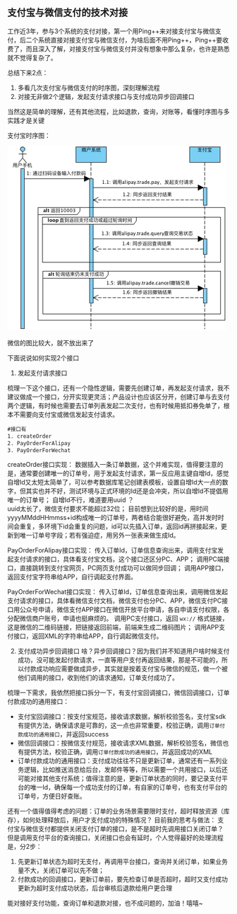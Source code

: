 ## 支付宝与微信支付的技术对接

工作近3年，参与3个系统的支付对接，第一个用Ping++来对接支付宝与微信支付，后二个系统直接对接支付宝与微信支付，为啥后面不用Ping++，Ping++要收费了，而且深入了解，对接支付宝与微信支付并没有想象中那么复杂，也许是熟悉就不觉得复杂了。

总结下来2点：
1. 多看几次支付宝与微信支付的时序图，深刻理解流程
2. 对接无非做2个逻辑，发起支付请求接口与支付成功异步回调接口

当然这是简单的理解，还有其他流程，比如退款，查询，对账等，看懂时序图与多实践才是关键

支付宝时序图：

![](https://github.com/lyaohe/lyaohe-cv/raw/master/img/alipay.png)

微信的图比较大，就不放出来了


下面说说如何实现2个接口

1. 发起支付请求接口

梳理一下这个接口，还有一个隐性逻辑，需要先创建订单，再发起支付请求，我不建议做成一个接口，分开实现更灵活；产品设计也应该区分开，创建订单与去支付两个逻辑，有时候也需要去订单列表发起二次支付，也有时候用抵扣券免单了，根本不需要向支付宝或微信发起支付请求。

    #接口有
    1. createOrder
    2. PayOrderForAlipay
    3. PayOrderForWechat
    
createOrder接口实现：
数据插入一条订单数据，这个并难实现，值得要注意的是，通常要创建唯一的订单号，用于发起支付请求，第一反应用主键自增Id，感觉自增Id又太短太简单了，可以参考数据库笔记创建表模板，设置自增Id大一点的数字，但其实也并不好，测试环境与正式环境的Id还是会冲突，所以自增Id不提倡用唯一的订单号；
自增Id不行，难道要用uuid ？  
uuid太长了，微信支付要求不能超过32位；
目前想到比较好的是，用时间yyyyMMddHHmmss+id构成唯一的订单号，两者结合能很好避免，高并发时时间会重复，多环境下id会重复的问题，id可以先插入订单，返回id再拼接起来，更新到唯一订单号字段；若有强迫症，用另外一张表来做生成Id。

PayOrderForAlipay接口实现：
传入订单Id，订单信息查询出来，调用支付宝发起支付请求的接口，具体看支付宝文档，这个接口还区分PC、APP；
调用PC端接口，直接跳转到支付宝网页，PC网页支付成功可以做同步回调；
调用APP接口，返回支付宝字符串给APP，自行调起支付界面。

PayOrderForWechat接口实现：
传入订单Id，订单信息查询出来，调用微信发起支付请求的接口，具体看微信支付文档，微信支付也分PC、APP，微信支付PC接口用公众号申请，微信支付APP接口在微信开放平台申请，各自申请支付权限，各分配微信商户账号，申请也挺麻烦的。
调用PC支付接口，返回 `wx://` 格式链接，这是微信的二维码链接，把链接返回前端，前端来生成二维码图片；
调用APP支付接口，返回XML的字符串给APP，自行调起微信支付。


2. 支付成功异步回调接口
啥？异步回调接口？因为我们并不知道用户啥时候支付成功，没可能发起付款请求，一直等用户支付再返回结果，那是不可能的，所以付款成功响应需要做成异步，其实就是按着支付宝与微信的规范，做一个被他们调用的接口，收到他们的请求通知，订单支付成功了。

梳理一下需求，我依然把接口拆分一下，有支付宝回调接口，微信回调接口，订单付款成功的通用接口：

* 支付宝回调接口：按支付宝规范，接收请求数据，解析校验签名，支付宝sdk有提供方法，确保请求是可靠的，这一点也非常重要，校验正确，调用`订单付款成功的通用接口`，并返回success
* 微信回调接口：按微信支付规范，接收请求XML数据，解析校验签名，微信也有提供方法，校验正确，调用`订单付款成功的通用接口`，并返回成功的XML
* 订单付款成功的通用接口：支付成功往往不只是更新订单，通常还有一系列业务逻辑，比如推送消息给后台，发邮件等等，所以需要一个共用接口，以后还可能对接其他支付系统；值得注意的是，更新订单状态的同时，要记录支付平台的唯一Id，确保每一个成功支付的订单，有自家的订单号，也有支付平台的订单号，方便日好查账。

还有一个值得值得考虑的问题：订单的业务场景需要限时支付，超时释放资源（库存），如何处理释放后，用户才支付成功的特殊情况？
目前我的思考与做法：
支付宝与微信支付都提供关闭支付订单的接口，是不是超时先调用接口关闭订单？
但是调用支付平台的查询接口，关闭接口也会有延时，个人觉得最好的处理流程是，分2步：
1. 先更新订单状态为超时无支付，再调用平台接口，查询并关闭订单，如果业务量不大，关闭订单可以先不做；
2. 付款成功的回调接口，更新订单前，要先检查订单是否超时，超时又支付成功更新为超时支付成功状态，后台审核后退款给用户更合理



能对接好支付功能，查询订单和退款对接，也不成问题的，加油！嘻嘻~

